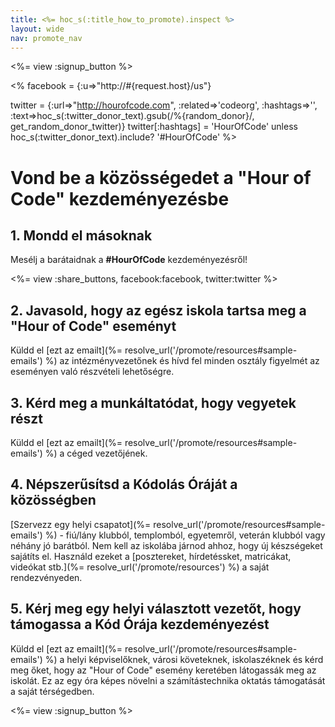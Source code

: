 ```yaml
---
title: <%= hoc_s(:title_how_to_promote).inspect %>
layout: wide
nav: promote_nav
---
```

<%= view :signup_button %>

<% facebook = {:u=>"http://#{request.host}/us"}

twitter = {:url=>"http://hourofcode.com", :related=>'codeorg', :hashtags=>'', :text=>hoc_s(:twitter_donor_text).gsub(/%{random_donor}/, get_random_donor_twitter)} twitter[:hashtags] = 'HourOfCode' unless hoc_s(:twitter_donor_text).include? '#HourOfCode' %>

# Vond be a közösségedet a "Hour of Code" kezdeményezésbe

## 1. Mondd el másoknak

Mesélj a barátaidnak a **#HourOfCode** kezdeményezésről!

<%= view :share_buttons, facebook:facebook, twitter:twitter %>

## 2. Javasold, hogy az egész iskola tartsa meg a "Hour of Code" eseményt

Küldd el [ezt az emailt](%= resolve_url('/promote/resources#sample-emails') %) az intézményvezetőnek és hívd fel minden osztály figyelmét az eseményen való részvételi lehetőségre.

## 3. Kérd meg a munkáltatódat, hogy vegyetek részt

Küldd el [ezt az emailt](%= resolve_url('/promote/resources#sample-emails') %) a céged vezetőjének.

## 4. Népszerűsítsd a Kódolás Óráját a közösségben

[Szervezz egy helyi csapatot](%= resolve_url('/promote/resources#sample-emails') %) - fiú/lány klubból, templomból, egyetemről, veterán klubból vagy néhány jó barátból. Nem kell az iskolába járnod ahhoz, hogy új készségeket sajátíts el. Használd ezeket a [posztereket, hírdetéssket, matricákat, videókat stb.](%= resolve_url('/promote/resources') %) a saját rendezvényeden.

## 5. Kérj meg egy helyi választott vezetőt, hogy támogassa a Kód Órája kezdeményezést

Küldd el [ezt az emailt](%= resolve_url('/promote/resources#sample-emails') %) a helyi képviselőknek, városi követeknek, iskolaszéknek és kérd meg őket, hogy az "Hour of Code" esemény keretében látogassák meg az iskolát. Ez az egy óra képes növelni a számítástechnika oktatás támogatását a saját térségedben.

<%= view :signup_button %>